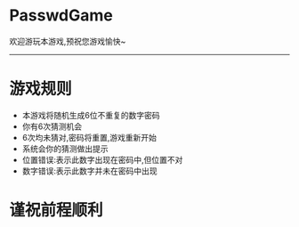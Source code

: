 # PasswdGame  

欢迎游玩本游戏,预祝您游戏愉快~
******

# 游戏规则

- 本游戏将随机生成6位不重复的数字密码
- 你有6次猜测机会
- 6次均未猜对,密码将重置,游戏重新开始
- 系统会你的猜测做出提示
- 位置错误:表示此数字出现在密码中,但位置不对
- 数字错误:表示此数字并未在密码中出现

# 谨祝前程顺利

